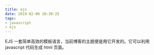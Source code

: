 ```yaml
---
title: ejs
date: 2019-02-06 10:30:25
tags:
- javascript
- ejs
---
```


EJS 一套简单高效的模板语言，当前博客的主题便是用它开发的。它可以利用 javascript 代码生成 html 页面。
